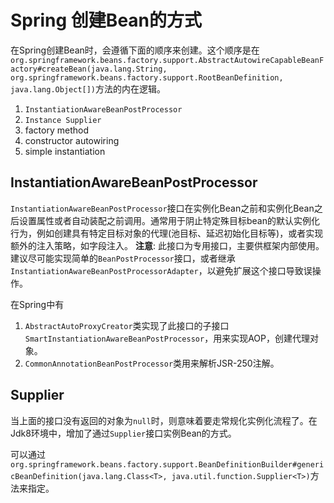 # Spring 创建Bean的方式

在Spring创建Bean时，会遵循下面的顺序来创建。这个顺序是在`org.springframework.beans.factory.support.AbstractAutowireCapableBeanFactory#createBean(java.lang.String, org.springframework.beans.factory.support.RootBeanDefinition, java.lang.Object[])`方法的内在逻辑。

1. `InstantiationAwareBeanPostProcessor`
2. `Instance Supplier`
3. factory method
4. constructor autowiring
5. simple instantiation

##  InstantiationAwareBeanPostProcessor

`InstantiationAwareBeanPostProcessor`接口在实例化Bean之前和实例化Bean之后设置属性或者自动装配之前调用。通常用于阴止特定殊目标bean的默认实例化行为，例如创建具有特定目标对象的代理(池目标、延迟初始化目标等)，或者实现额外的注入策略，如字段注入。
**注意**: 此接口为专用接口，主要供框架内部使用。建议尽可能实现简单的`BeanPostProcessor`接口，或者继承`InstantiationAwareBeanPostProcessorAdapter`，以避免扩展这个接口导致误操作。

在Spring中有

1. `AbstractAutoProxyCreator`类实现了此接口的子接口`SmartInstantiationAwareBeanPostProcessor`，用来实现AOP，创建代理对象。
2. `CommonAnnotationBeanPostProcessor`类用来解析JSR-250注解。

## Supplier

当上面的接口没有返回的对象为`null`时，则意味着要走常规化实例化流程了。在Jdk8环境中，增加了通过`Supplier`接口实例Bean的方式。

可以通过`org.springframework.beans.factory.support.BeanDefinitionBuilder#genericBeanDefinition(java.lang.Class<T>, java.util.function.Supplier<T>)`方法来指定。

